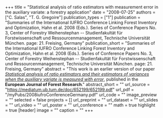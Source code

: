 +++
title = "Statistical analysis of ratio estimators with measurement error in the auxiliary variate: a forestry application"
date = "2008-07-25"
authors = ["C. Salas", "T. G. Gregoire"]
publication_types = ["1"]
publication = "Summaries of the International IUFRO Conference Linking Forest Inventory and Optimization, Hahn et al. 2008 (Eds.).  Series of Conference Papers No. 3, Center of Forestry Weihenstephan -- Studienfakultät für Forstwissenschaft und Ressourcenmanagement, Technische Universität München. page: 21. Freising, Germany"
publication_short = "Summaries of the International IUFRO Conference Linking Forest Inventory and Optimization, Hahn et al. 2008 (Eds.).  Series of Conference Papers No. 3, Center of Forestry Weihenstephan -- Studienfakultät für Forstwissenschaft und Ressourcenmanagement, Technische Universität München. page: 21. Freising, Germany"
abstract = "This work is an earlier version of our paper [*Statistical analysis of ratio estimators and their estimators of variances when the auxiliary variate is measured with error*](https://eljatib.com/publication/2010-04-15_statistical_analysis/), published in the **European Journal of Forest Research**."
abstract_short = ""
url_source = "https://mediatum.ub.tum.de/doc/652199/652199.pdf"
url_pdf = "/myPubs/2008iufroConferenceGermany.pdf"
url_code = ""
image_preview = ""
selected = false
projects = []
url_preprint = ""
url_dataset = ""
url_slides = ""
url_video = ""
url_poster = ""
url_conference = ""
math = true
highlight = true
[header]
image = ""
caption = ""
+++

